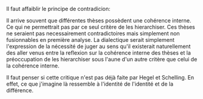 Il faut affaiblir le principe de contradicion:

Il arrive souvent que différentes thèses possèdent une cohérence interne. Ce qui ne permettrait pas par ce seul critère de les hierarchiser. Ces thèses ne seraient pas necessairement contradictoires mais simplement non fusionnables en première analyse. La dialectique serait simplement l'expression de la nécessité de juger au sens qu'il existerait naturellement des aller venus entre la reflexion sur la cohérence interne des thèses et la préoccupation de les hierarchiser sous l'aune d'un autre critère que celui de la cohérence interne.

Il faut penser si cette critique n'est pas déjà faite par Hegel et Schelling. En effet, ce que j'imagine là ressemble à l'identité de l'identité et de la différence.
